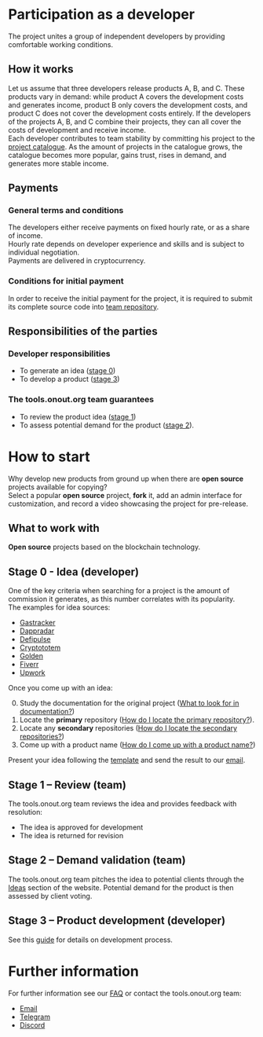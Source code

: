 # Participation as a developer

The project unites a group of independent developers by providing comfortable working conditions.

## How it works

Let us assume that three developers release products A, B, and C. These products vary in demand: while product A covers the development costs and generates income, product B only covers the development costs, and product C does not cover the development costs entirely. If the developers of the projects A, B, and C combine their projects, they can all cover the costs of development and receive income.<br/>
Each developer contributes to team stability by committing his project to the [project catalogue](https://tools.onout.org). As the amount of projects in the catalogue grows, the catalogue becomes more popular, gains trust, rises in demand, and generates more stable income.

## Payments

### General terms and conditions

The developers either receive payments on fixed hourly rate, or as a share of income. <br/>
Hourly rate depends on developer experience and skills and is subject to individual negotiation. <br/>
Payments are delivered in cryptocurrency.

### Conditions for initial payment

In order to receive the initial payment for the project, it is required to submit its complete source code into [team repository](https://github.com/noxonsu).

## Responsibilities of the parties

### Developer responsibilities

- To generate an idea ([stage 0](#stage-0---idea-developer))
- To develop a product ([stage 3](#stage-3-–-product-development-developer))

### The tools.onout.org team guarantees

- To review the product idea ([stage 1](#stage-1-–-review-team))
- To assess potential demand for the product ([stage 2](#stage-2-–-demand-validation-team)).

# How to start

Why develop new products from ground up when there are **open source** projects available for copying?<br/>
Select a popular **open source** project, **fork** it, add an admin interface for customization, and record a video showcasing the project for pre-release.

## What to work with

**Open source** projects based on the blockchain technology.

## Stage 0 - Idea (developer)

One of the key criteria when searching for a project is the amount of commission it generates, as this number correlates with its popularity.<br/>
The examples for idea sources:

- [Gastracker](https://etherscan.io/gastracker)
- [Dappradar](https://dappradar.com/)
- [Defipulse](https://www.defipulse.com/defi-list)
- [Cryptototem](https://cryptototem.com/ico-list/)
- [Golden](https://golden.com/query/list-of-cryptocurrency-companies-E5Y)
- [Fiverr](https://www.fiverr.com/search/gigs?query=fork&source=main_banner&search_in=everywhere&search-autocomplete-original-term=fork)
- [Upwork](https://www.upwork.com/services/search?q=fork)

Once you come up with an idea:

0. Study the documentation for the original project ([What to look for in documentation?](./faq.md#what-do-i-look-for-in-documentation))
0. Locate the **primary** repository ([How do I locate the primary repository?](./faq.md#how-do-i-locate-the-primary-repository)).
0. Locate any **secondary** repositories ([How do I locate the secondary repositories?](./faq.md#how-do-i-locate-secondary-repositories))
0. Come up with a product name ([How do I come up with a product name?](./faq.md#how-do-i-come-up-with-a-product-name))

Present your idea following the [template](./templates/idea.md) and send the result to our [email](mailto:support@onout.org).

## Stage 1 – Review (team)

The tools.onout.org team reviews the idea and provides feedback with resolution: 

- The idea is approved for development
- The idea is returned for revision

## Stage 2 – Demand validation (team)

The tools.onout.org team pitches the idea to potential clients through the [Ideas](https://dash.onout.org/#/presale) section of the website. Potential demand for the product is then assessed by client voting.

## Stage 3 – Product development (developer)

See this [guide](./development.md) for details on development process.

# Further information

For further information see our [FAQ](./faq.md) or contact the tools.onout.org team:

- [Email](mailto:support@onout.org)
- [Telegram](https://t.me/onoutsupportbot)
- [Discord](https://discord.gg/VwKEmHEgVN)
